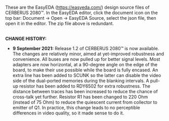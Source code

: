 These are the EasyEDA (https://easyeda.com/) design source files of CERBERUS 2080™. In the EasyEDA editor, click the document icon on the top bar: Document -> Open -> EasyEDA Source, select the json file, then open it in the editor. The zip file above is redundant.
<p><br>
<b>CHANGE HISTORY:</b>
<ul>
  <li><b>9 September 2021:</b> Release 1.2 of CERBERUS 2080™ is now available. The changes are relatively minor, aimed at yet-improved robustness and convenience. All buses are now pulled up for better signal levels. Most adapters are now horizontal, at a 90-degree angle on the edge of the board, to make their use possible while the board is fully encased. An extra line has been added to SCUNK so the latter can disable the video side of the dual-ported memories during the blanking intervals. A pull-up resistor has been added to RDY6502 for extra robustness. The distance between traces has been increased to reduce the chance of cross-talk yet further. Resistor R1 has been changed to 220 Ohm (instead of 75 Ohm) to reduce the quiescent current from collector to emitter of Q1. In practice, this change leads to no perceptible differences in video quality, so it made sense to do it.</li>
</ul>
